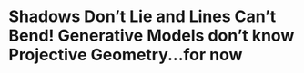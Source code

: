 # Shadows Don’t Lie and Lines Can’t Bend! Generative Models don’t know Projective Geometry...for now
